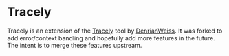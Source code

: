 # Tracely

Tracely is an extension of the [Tracely](https://github.com/DenrianWeiss/tracely) tool by [DenrianWeiss](https://github.com/DenrianWeiss). It was forked to add error/context bandling and hopefully add more features in the future. The intent is to merge these features upstream.
